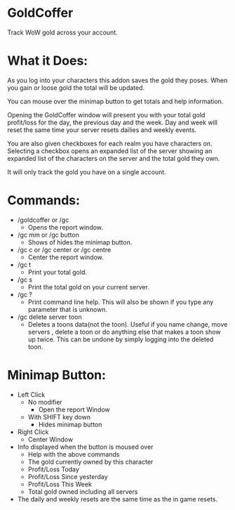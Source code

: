 # GoldCoffer
Track WoW gold across your account.

# What it Does:
As you log into your characters this addon saves the gold they poses. When you gain or loose gold the total will be updated.

You can mouse over the minimap button to get totals and help information.

Opening the GoldCoffer window will present you with your total gold profit/loss for the day, the previous day and the week. Day and week will reset the same time your server resets dailies and weekly events. 

You are also given checkboxes for each realm you have characters on. Selecting a checkbox opens an expanded list of the server showing an expanded list of the characters on the server and the total gold they own.

It will only track the gold you have on a single account.

# Commands:
- /goldcoffer or /gc
	-  Opens the report window.
- /gc mm or /gc button
	- Shows of hides the minimap button.
- /gc c or /gc center or /gc centre
	- Center the report window.
- /gc t	
	- Print your total gold.
- /gc s
	- Print the total gold on your current server.
- /gc ?
	- Print command line help. This will also be shown if you type any parameter that is unknown.
- /gc delete server toon
	- Deletes a toons data(not the toon). Useful if you name change, move servers , delete a toon or do anything else that makes a toon show up twice. This can be undone by simply logging into the deleted toon.

# Minimap Button:
- Left Click
	- No modifier
		- Open the report Window
	- With SHIFT key down
		- Hides minimap button
- Right Click 
	- Center Window
- Info displayed when the button is moused over
	- Help with the above commands
	- The gold currently owned by this character
	- Profit/Loss Today
	- Profit/Loss Since yesterday
	- Profit/Loss This Week
	- Total gold owned including all servers
- The daily and weekly resets are the same time as the in game resets.
	

